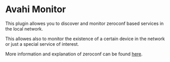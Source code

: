 # Avahi Monitor

This plugin allowes you to discover and monitor zeroconf based services in the local network.

This allowes also to monitor the existence of a certain device in the network or just a special service of interest.

More information and explanation of zeroconf can be found [here](http://www.zeroconf.org/).
